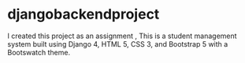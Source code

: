 # djangobackendproject
I created this project as an assignment , This is a student management system built using Django 4, HTML 5, CSS 3, and Bootstrap 5 with a Bootswatch theme.
